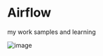 # Airflow

my work samples and learning

![image](https://user-images.githubusercontent.com/128306878/230624009-549891ee-c890-453b-8443-ec268c62825c.png)
